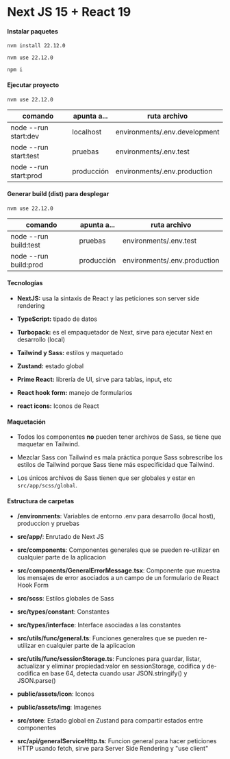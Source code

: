 # Next JS 15 + React 19

#### Instalar paquetes

```console
nvm install 22.12.0
```

```console
nvm use 22.12.0
```

```console
npm i
```

#### Ejecutar proyecto

```console
nvm use 22.12.0
```

comando | apunta a... | ruta archivo
------------ | ------------- | -------------
node --run start:dev | localhost | environments/.env.development
node --run start:test | pruebas | environments/.env.test
node --run start:prod | producción | environments/.env.production

#### Generar build (dist) para desplegar

```console
nvm use 22.12.0
```

comando | apunta a... | ruta archivo
------------ | ------------- | -------------
node --run build:test | pruebas | environments/.env.test
node --run build:prod | producción | environments/.env.production

#### Tecnologías

* **NextJS:** usa la sintaxis de React y las peticiones son server side rendering

* **TypeScript:** tipado de datos

* **Turbopack:** es el empaquetador de Next, sirve para ejecutar Next en desarrollo (local)

* **Tailwind y Sass:** estilos y maquetado

* **Zustand:** estado global

* **Prime React:** librería de UI, sirve para tablas, input, etc

* **React hook form:** manejo de formularios

* **react icons:** Iconos de React

#### Maquetación
* Todos los componentes **no** pueden tener archivos de Sass, se tiene que maquetar en Tailwind.

* Mezclar Sass con Tailwind es mala práctica porque Sass sobrescribe los estilos de Tailwind porque Sass tiene más especificidad que Tailwind.

* Los únicos archivos de Sass tienen que ser globales y estar en ```src/app/scss/global```.

#### Estructura de carpetas
* **/environments**: Variables de entorno .env para desarrollo (local host), produccion y pruebas

* **src/app/**: Enrutado de Next JS

* **src/components**: Componentes generales que se pueden re-utilizar en cualquier parte de la aplicacion

* **src/components/GeneralErrorMessage.tsx**: Componente que muestra los mensajes de error asociados a un campo de un formulario de React Hook Form

* **src/scss**: Estilos globales de Sass

* **src/types/constant**: Constantes

* **src/types/interface**: Interface asociadas a las constantes

* **src/utils/func/general.ts**: Funciones generalres que se pueden re-utilizar en cualquier parte de la aplicacion

* **src/utils/func/sessionStorage.ts**: Funciones para guardar, listar, actualizar y eliminar propiedad:valor en sessionStorage, codifica y de-codifica en base 64, detecta cuando usar JSON.stringify() y JSON.parse()

* **public/assets/icon**: Iconos

* **public/assets/img**: Imagenes

* **src/store**: Estado global en Zustand para compartir estados entre componentes

* **src/api/generalServiceHttp.ts**: Funcion general para hacer peticiones HTTP usando fetch, sirve para Server Side Rendering y "use client"